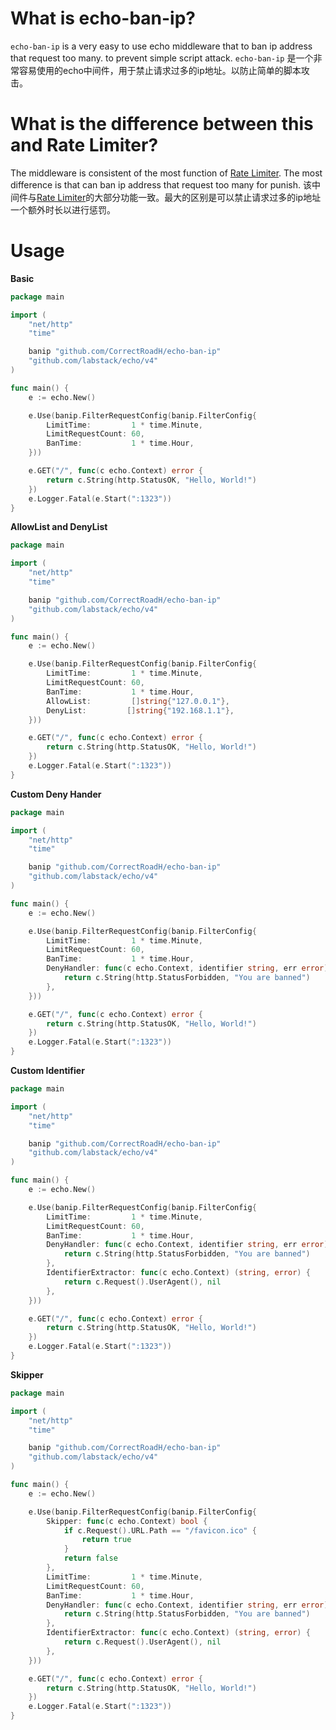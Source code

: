 # What is echo-ban-ip? 

`echo-ban-ip` is a very easy to use echo middleware that to ban ip address that request too many. to prevent simple script attack.
`echo-ban-ip` 是一个非常容易使用的echo中间件，用于禁止请求过多的ip地址。以防止简单的脚本攻击。

# What is the difference between this and Rate Limiter?

The middleware is consistent of the most function of [Rate Limiter](https://echo.labstack.com/docs/middleware/rate-limiter). The most difference is that can ban ip address that request too many for punish.
该中间件与[Rate Limiter](https://echo.labstack.com/docs/middleware/rate-limiter)的大部分功能一致。最大的区别是可以禁止请求过多的ip地址一个额外时长以进行惩罚。
# Usage

**Basic**
```go
package main

import (
	"net/http"
	"time"

	banip "github.com/CorrectRoadH/echo-ban-ip"
	"github.com/labstack/echo/v4"
)

func main() {
	e := echo.New()

	e.Use(banip.FilterRequestConfig(banip.FilterConfig{
		LimitTime:         1 * time.Minute,
		LimitRequestCount: 60,
		BanTime:           1 * time.Hour,
	}))

	e.GET("/", func(c echo.Context) error {
		return c.String(http.StatusOK, "Hello, World!")
	})
	e.Logger.Fatal(e.Start(":1323"))
}
```

**AllowList and DenyList**
```go
package main

import (
	"net/http"
	"time"

	banip "github.com/CorrectRoadH/echo-ban-ip"
	"github.com/labstack/echo/v4"
)

func main() {
	e := echo.New()

	e.Use(banip.FilterRequestConfig(banip.FilterConfig{
		LimitTime:         1 * time.Minute,
		LimitRequestCount: 60,
		BanTime:           1 * time.Hour,
		AllowList:         []string{"127.0.0.1"},
		DenyList:         []string{"192.168.1.1"},
	}))

	e.GET("/", func(c echo.Context) error {
		return c.String(http.StatusOK, "Hello, World!")
	})
	e.Logger.Fatal(e.Start(":1323"))
}

```


**Custom Deny Hander**
```go
package main

import (
	"net/http"
	"time"

	banip "github.com/CorrectRoadH/echo-ban-ip"
	"github.com/labstack/echo/v4"
)

func main() {
	e := echo.New()

	e.Use(banip.FilterRequestConfig(banip.FilterConfig{
		LimitTime:         1 * time.Minute,
		LimitRequestCount: 60,
		BanTime:           1 * time.Hour,
		DenyHandler: func(c echo.Context, identifier string, err error) error {
			return c.String(http.StatusForbidden, "You are banned")
		},
	}))

	e.GET("/", func(c echo.Context) error {
		return c.String(http.StatusOK, "Hello, World!")
	})
	e.Logger.Fatal(e.Start(":1323"))
}
```

**Custom Identifier**
```go
package main

import (
	"net/http"
	"time"

	banip "github.com/CorrectRoadH/echo-ban-ip"
	"github.com/labstack/echo/v4"
)

func main() {
	e := echo.New()

	e.Use(banip.FilterRequestConfig(banip.FilterConfig{
		LimitTime:         1 * time.Minute,
		LimitRequestCount: 60,
		BanTime:           1 * time.Hour,
		DenyHandler: func(c echo.Context, identifier string, err error) error {
			return c.String(http.StatusForbidden, "You are banned")
		},
		IdentifierExtractor: func(c echo.Context) (string, error) {
			return c.Request().UserAgent(), nil
		},
	}))

	e.GET("/", func(c echo.Context) error {
		return c.String(http.StatusOK, "Hello, World!")
	})
	e.Logger.Fatal(e.Start(":1323"))
}
```

**Skipper**
```go
package main

import (
	"net/http"
	"time"

	banip "github.com/CorrectRoadH/echo-ban-ip"
	"github.com/labstack/echo/v4"
)

func main() {
	e := echo.New()

	e.Use(banip.FilterRequestConfig(banip.FilterConfig{
		Skipper: func(c echo.Context) bool {
			if c.Request().URL.Path == "/favicon.ico" {
				return true
			}
			return false
		},
		LimitTime:         1 * time.Minute,
		LimitRequestCount: 60,
		BanTime:           1 * time.Hour,
		DenyHandler: func(c echo.Context, identifier string, err error) error {
			return c.String(http.StatusForbidden, "You are banned")
		},
		IdentifierExtractor: func(c echo.Context) (string, error) {
			return c.Request().UserAgent(), nil
		},
	}))

	e.GET("/", func(c echo.Context) error {
		return c.String(http.StatusOK, "Hello, World!")
	})
	e.Logger.Fatal(e.Start(":1323"))
}
```